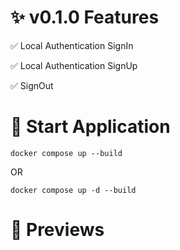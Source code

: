 # ✨ v0.1.0 Features 

✅ Local Authentication SignIn

✅ Local Authentication SignUp

✅ SignOut

# 🚀 Start Application

```
docker compose up --build
```

OR

```
docker compose up -d --build
```

# 👀 Previews
